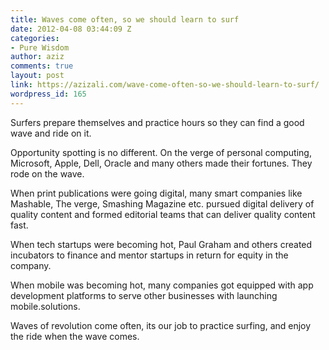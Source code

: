 ```yaml
---
title: Waves come often, so we should learn to surf
date: 2012-04-08 03:44:09 Z
categories:
- Pure Wisdom
author: aziz
comments: true
layout: post
link: https://azizali.com/wave-come-often-so-we-should-learn-to-surf/
wordpress_id: 165
---
```


Surfers prepare themselves and practice hours so they can find a good wave and ride on it.

Opportunity spotting is no different. On the verge of personal computing, Microsoft, Apple, Dell, Oracle and many others made their fortunes. They rode on the wave.

When print publications were going digital, many smart companies like Mashable, The verge, Smashing Magazine etc. pursued digital delivery of quality content and formed editorial teams that can deliver quality content fast.

When tech startups were becoming hot, Paul Graham and others created incubators to finance and mentor startups in return for equity in the company.

When mobile was becoming hot, many companies got equipped with app development platforms to serve other businesses with launching mobile.solutions.

Waves of revolution come often, its our job to practice surfing, and enjoy the ride when the wave comes.
